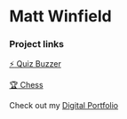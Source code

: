 # Matt Winfield

### Project links
[:zap: Quiz Buzzer](https://github.com/matt-winfield-quiz)

[:trophy: Chess](https://github.com/matt-winfield-chess)

Check out my [Digital Portfolio](https://www.matt-winfield.com)
